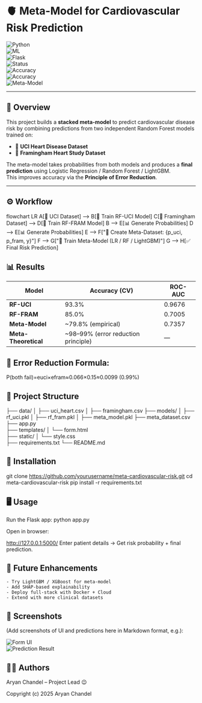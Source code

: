 # 🫀 Meta-Model for Cardiovascular Risk Prediction  

![Python](https://img.shields.io/badge/Python-3.9+-blue?logo=python)  
![ML](https://img.shields.io/badge/Machine%20Learning-Stacking%20Ensemble-green)  
![Flask](https://img.shields.io/badge/Flask-Web%20App-black?logo=flask)  
![Status](https://img.shields.io/badge/Status-Active-success)  
![Accuracy](https://img.shields.io/badge/UCI_RF-93.3%25-brightgreen)  
![Accuracy](https://img.shields.io/badge/Framingham_RF-85.0%25-yellow)  
![Meta-Model](https://img.shields.io/badge/Meta_Model-79.8%25-orange)  

---

## 📌 Overview
This project builds a **stacked meta-model** to predict cardiovascular disease risk by combining predictions from two independent Random Forest models trained on:  

- 📂 **UCI Heart Disease Dataset**  
- 📂 **Framingham Heart Study Dataset**  

The meta-model takes probabilities from both models and produces a **final prediction** using Logistic Regression / Random Forest / LightGBM.  
This improves accuracy via the **Principle of Error Reduction**.  

---

## ⚙️ Workflow

flowchart LR
    A[📂 UCI Dataset] --> B[🌲 Train RF-UCI Model]
    C[📂 Framingham Dataset] --> D[🌲 Train RF-FRAM Model]
    B --> E[📊 Generate Probabilities]
    D --> E[📊 Generate Probabilities]
    E --> F["🧩 Create Meta-Dataset: {p_uci, p_fram, y}"]
    F --> G["🤖 Train Meta-Model (LR / RF / LightGBM)"]
    G --> H[✅ Final Risk Prediction]


## 📊 Results
| Model                | Accuracy (CV)                        | ROC-AUC |
| -------------------- | ------------------------------------ | ------- |
| **RF-UCI**           | 93.3%                                | 0.9676  |
| **RF-FRAM**          | 85.0%                                | 0.7005  |
| **Meta-Model**       | \~79.8% (empirical)                  | 0.7357  |
| **Meta-Theoretical** | \~98–99% (error reduction principle) | —       |

## 🧮 Error Reduction Formula:
P(both fail)=euci​×efram​≈0.066×0.15≈0.0099 (0.99%)

## 📂 Project Structure

├── data/
│   ├── uci_heart.csv
│   ├── framingham.csv
├── models/
│   ├── rf_uci.pkl
│   ├── rf_fram.pkl
│   ├── meta_model.pkl
├── meta_dataset.csv
├── app.py              
├── templates/
│   └── form.html       
├── static/
│   └── style.css       
├── requirements.txt
└── README.md

## 🚀 Installation
git clone https://github.com/yourusername/meta-cardiovascular-risk.git
cd meta-cardiovascular-risk
pip install -r requirements.txt

## 🖥️ Usage

Run the Flask app:
python app.py

Open in browser:

http://127.0.0.1:5000/
Enter patient details → Get risk probability + final prediction.

## 🔮 Future Enhancements
    - Try LightGBM / XGBoost for meta-model
    - Add SHAP-based explainability
    - Deploy full-stack with Docker + Cloud
    - Extend with more clinical datasets

## 📸 Screenshots

(Add screenshots of UI and predictions here in Markdown format, e.g.):

![Form UI](screenshots/form_ui.png)  
![Prediction Result](screenshots/result.png)

## 👨‍💻 Authors
Aryan Chandel – Project Lead 😉

Copyright (c) 2025 Aryan Chandel




